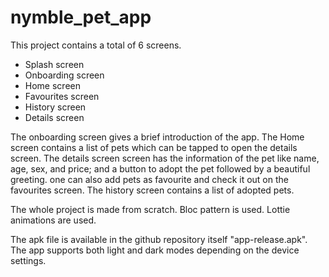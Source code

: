 # nymble_pet_app

This project contains a total of 6 screens.
- Splash screen
- Onboarding screen
- Home screen
- Favourites screen
- History screen
- Details screen

The onboarding screen gives a brief introduction of the app.
The Home screen contains a list of pets which can be tapped to open the details screen.
The details screen screen has the information of the pet like name, age, sex, and price; and a button to adopt the pet followed by a beautiful greeting.
one can also add pets as favourite and check it out on the favourites screen.
The history screen contains a list of adopted pets.

The whole project is made from scratch.
Bloc pattern is used.
Lottie animations are used.

The apk file is available in the github repository itself "app-release.apk".
The app supports both light and dark modes depending on the device settings.
